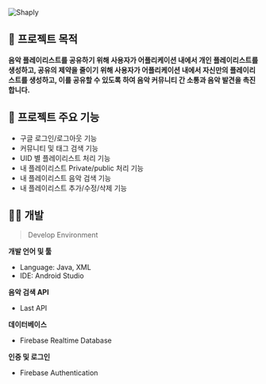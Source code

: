 
![Shaply](https://github.com/leeluse/shaply-app/assets/122202949/5976fe0a-39c9-46c5-8b86-9fe59aa2fe6d)

## 💫 프로젝트 목적

**음악 플레이리스트를 공유하기 위해 사용자가 어플리케이션 내에서 개인 플레이리스트를 생성하고, 공유의 제약을 줄이기 위해 사용자가 어플리케이션 내에서 자신만의 플레이리스트를 생성하고, 이를 공유할 수 있도록 하여 음악 커뮤니티 간 소통과 음악 발견을 촉진합니다.**

## 🚩 프로젝트 주요 기능

- 구글 로그인/로그아웃 기능
- 커뮤니티 및 태그 검색 기능
- UID 별 플레이리스트 처리 기능
- 내 플레이리스트 Private/public 처리 기능
- 내 플레이리스트 음악 검색 기능
- 내 플레이리스트 추가/수정/삭제 기능

## 🙇🏻 개발

> Develop Environment
> 

**개발 언어 및 툴**

- Language: Java, XML
- IDE: Android Studio

**음악 검색 API**

- Last API

**데이터베이스**

- Firebase Realtime Database

**인증 및 로그인**

- Firebase Authentication
